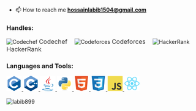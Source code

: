 - 📫 How to reach me **hossainlabib1504@gmail.com**

<h3 align="left">Handles:</h3>
<p align="left">
    <a href="https://www.codechef.com/users/labib89" target="blank" style="text-decoration: none; margin-right: 15px;">
        <img align="center" src="https://cdn.jsdelivr.net/npm/simple-icons@3.1.0/icons/codechef.svg" alt="Codechef" height="30" width="40" style="vertical-align: middle;"/>
        <span style="font-size: 16px; color: #333; vertical-align: middle; text-decoration: none;">Codechef</span>
    </a>
    <a href="https://codeforces.com/profile/doomer_potato" target="blank" style="text-decoration: none; margin-right: 15px;">
        <img align="center" src="https://cdn.jsdelivr.net/npm/simple-icons@3.1.0/icons/codeforces.svg" alt="Codeforces" height="30" width="40" style="vertical-align: middle;"/>
        <span style="font-size: 16px; color: #333; vertical-align: middle; text-decoration: none;">Codeforces</span>
    </a>
    <a href="https://www.hackerrank.com/labib89" target="blank" style="text-decoration: none; margin-right: 15px;">
        <img align="center" src="https://cdn.jsdelivr.net/npm/simple-icons@3.1.0/icons/hackerrank.svg" alt="HackerRank" height="30" width="40" style="vertical-align: middle;"/>
        <span style="font-size: 16px; color: #333; vertical-align: middle; text-decoration: none;">HackerRank</span>
    </a>
</p>

<h3 align="left">Languages and Tools:</h3>
<p align="left">
    <a href="https://www.cprogramming.com/" target="_blank" rel="noreferrer"> 
        <img src="https://raw.githubusercontent.com/devicons/devicon/master/icons/c/c-original.svg" alt="c" width="40" height="40"/> 
    </a> 
    <a href="https://www.w3schools.com/cpp/" target="_blank" rel="noreferrer"> 
        <img src="https://raw.githubusercontent.com/devicons/devicon/master/icons/cplusplus/cplusplus-original.svg" alt="cplusplus" width="40" height="40"/> 
    </a> 
    <a href="https://www.java.com" target="_blank" rel="noreferrer"> 
        <img src="https://raw.githubusercontent.com/devicons/devicon/master/icons/java/java-original.svg" alt="java" width="40" height="40"/> 
    </a> 
    <a href="https://www.python.org" target="_blank" rel="noreferrer"> 
        <img src="https://raw.githubusercontent.com/devicons/devicon/master/icons/python/python-original.svg" alt="python" width="40" height="40"/> 
    </a> 
    <a href="https://developer.mozilla.org/en-US/docs/Web/HTML" target="_blank" rel="noreferrer"> 
        <img src="https://raw.githubusercontent.com/devicons/devicon/master/icons/html5/html5-original.svg" alt="html5" width="40" height="40"/> 
    </a> 
    <a href="https://developer.mozilla.org/en-US/docs/Web/CSS" target="_blank" rel="noreferrer"> 
        <img src="https://raw.githubusercontent.com/devicons/devicon/master/icons/css3/css3-original.svg" alt="css3" width="40" height="40"/> 
    </a> 
    <a href="https://developer.mozilla.org/en-US/docs/Web/JavaScript" target="_blank" rel="noreferrer"> 
        <img src="https://raw.githubusercontent.com/devicons/devicon/master/icons/javascript/javascript-original.svg" alt="javascript" width="40" height="40"/> 
    </a> 
    <a href="https://reactjs.org/" target="_blank" rel="noreferrer"> 
        <img src="https://raw.githubusercontent.com/devicons/devicon/master/icons/react/react-original.svg" alt="react" width="40" height="40"/> 
    </a> 
</p>

<p><img align="center" src="https://github-readme-stats.vercel.app/api/top-langs?username=labib899&show_icons=true&locale=en&layout=compact" alt="labib899" /></p>
